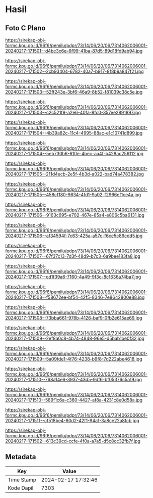 # Hasil

## Foto C Plano

https://sirekap-obj-formc.kpu.go.id/96f6/pemilu/pdpr/73/14/06/20/06/7314062006001-20240217-171501--d4bc3c6e-6f99-41ba-87d5-89d18fd9ab94.jpg

https://sirekap-obj-formc.kpu.go.id/96f6/pemilu/pdpr/73/14/06/20/06/7314062006001-20240217-171502--2cb93404-6782-40a7-b917-8f8b9a847f21.jpg

https://sirekap-obj-formc.kpu.go.id/96f6/pemilu/pdpr/73/14/06/20/06/7314062006001-20240217-171503--52ff243e-3bf6-46a9-8b52-f81039c38c5e.jpg

https://sirekap-obj-formc.kpu.go.id/96f6/pemilu/pdpr/73/14/06/20/06/7314062006001-20240217-171503--c2c521f9-a2e6-40fa-8fc0-357ee2891897.jpg

https://sirekap-obj-formc.kpu.go.id/96f6/pemilu/pdpr/73/14/06/20/06/7314062006001-20240217-171504--4b39a82c-11c4-4995-88ac-e1c10741d899.jpg

https://sirekap-obj-formc.kpu.go.id/96f6/pemilu/pdpr/73/14/06/20/06/7314062006001-20240217-171504--5eb730b6-610e-4bec-aa4f-b428ac256112.jpg

https://sirekap-obj-formc.kpu.go.id/96f6/pemilu/pdpr/73/14/06/20/06/7314062006001-20240217-171505--211d4ecb-2e5f-4b3d-a022-bad74a478382.jpg

https://sirekap-obj-formc.kpu.go.id/96f6/pemilu/pdpr/73/14/06/20/06/7314062006001-20240217-171505--458cf180-9634-4fd1-9a02-f2966ef1ce4a.jpg

https://sirekap-obj-formc.kpu.go.id/96f6/pemilu/pdpr/73/14/06/20/06/7314062006001-20240217-171506--9163c695-e702-467e-85a4-e806c5ba6131.jpg

https://sirekap-obj-formc.kpu.go.id/96f6/pemilu/pdpr/73/14/06/20/06/7314062006001-20240217-171506--af34594f-7c63-425a-a57c-f6ce5c86cdd5.jpg

https://sirekap-obj-formc.kpu.go.id/96f6/pemilu/pdpr/73/14/06/20/06/7314062006001-20240217-171507--67f37c13-7d3f-48d9-b7c3-6a9bee183fa8.jpg

https://sirekap-obj-formc.kpu.go.id/96f6/pemilu/pdpr/73/14/06/20/06/7314062006001-20240217-171507--cd1f39a6-7160-4a49-9f3c-8c1636a74ba7.jpg

https://sirekap-obj-formc.kpu.go.id/96f6/pemilu/pdpr/73/14/06/20/06/7314062006001-20240217-171508--f58672ee-bf54-42f5-8346-7e8642800e88.jpg

https://sirekap-obj-formc.kpu.go.id/96f6/pemilu/pdpr/73/14/06/20/06/7314062006001-20240217-171508--73bba661-976b-4126-baf9-0fb2e615ae69.jpg

https://sirekap-obj-formc.kpu.go.id/96f6/pemilu/pdpr/73/14/06/20/06/7314062006001-20240217-171509--2ef8a0c8-4b74-4848-96e5-d5bab1be0f32.jpg

https://sirekap-obj-formc.kpu.go.id/96f6/pemilu/pdpr/73/14/06/20/06/7314062006001-20240217-171509--5a09fde1-4f76-4238-b9f8-7d222abe4618.jpg

https://sirekap-obj-formc.kpu.go.id/96f6/pemilu/pdpr/73/14/06/20/06/7314062006001-20240217-171510--768a14e6-3937-43d5-9df6-bf05376c5a19.jpg

https://sirekap-obj-formc.kpu.go.id/96f6/pemilu/pdpr/73/14/06/20/06/7314062006001-20240217-171510--589f1c6a-c360-4427-af8a-4231c8e0d58a.jpg

https://sirekap-obj-formc.kpu.go.id/96f6/pemilu/pdpr/73/14/06/20/06/7314062006001-20240217-171511--cf518be4-80d2-42f1-94a1-3a8ce22a8fcb.jpg

https://sirekap-obj-formc.kpu.go.id/96f6/pemilu/pdpr/73/14/06/20/06/7314062006001-20240217-171502--613c39cd-ccfe-4f0a-a7a5-d5c8cc32fb7f.jpg


## Metadata

| Key        | Value               |
| ---------- | ------------------- |
| Time Stamp | 2024-02-17 17:32:46 |
| Kode Dapil | 7303                |



